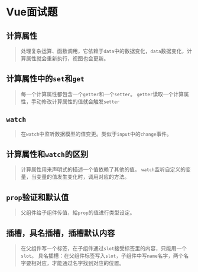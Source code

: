 # Vue面试题 #

## 计算属性 ##

> 处理复杂运算、函数调用，它依赖于`data`中的数据变化，`data`数据变化，计算属性就会重新执行，视图也会更新。

## 计算属性中的`set`和`get` ##

> 每一个计算属性都包含一个`getter`和一个`setter`。
> `getter`读取一个计算属性，手动修改计算属性的值就会触发`setter`

## `watch` ##

> 在`watch`中监听数据模型的值变更。类似于`input`中的`change`事件。

## 计算属性和`watch`的区别 ##

> 计算属性用来声明式的描述一个值依赖了其他的值。
> `watch`监听自定义的变量，当变量的值发生变化时，调用对应的方法。

## `prop`验证和默认值 ##

> 父组件给子组件传值，給`prop`的值进行类型设定。

## 插槽，具名插槽，插槽默认内容 ##

> 在父组件写一个标签，在子组件通过`slot`接受标签里的内容，只能用一个`slot`。
> 具名插槽：在父组件标签写入`slot`，子组件中写`name`名字，两个名字要相对应，才能通过名字找到对应的位置。

